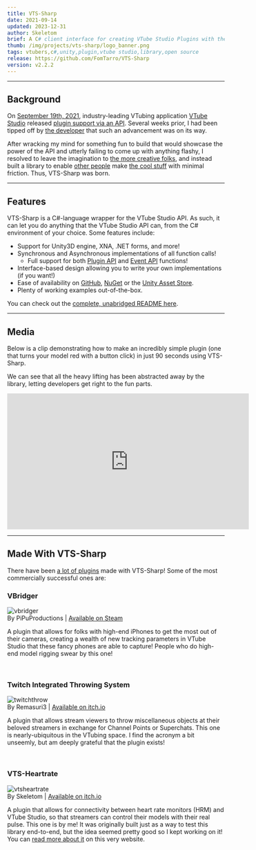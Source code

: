 ```yaml
---
title: VTS-Sharp
date: 2021-09-14
updated: 2023-12-31
author: Skeletom
brief: A C# client interface for creating VTube Studio Plugins with the official VTube Studio API, for use in Unity and other C# runtime environments!
thumb: /img/projects/vts-sharp/logo_banner.png
tags: vtubers,c#,unity,plugin,vtube studio,library,open source
release: https://github.com/FomTarro/VTS-Sharp
version: v2.2.2
---
```


---

## Background

On [September 19th, 2021](https://twitter.com/VTubeStudio/status/1439719246842540039), industry-leading VTubing application [VTube Studio](https://denchisoft.com/) released [plugin support via an API](https://github.com/DenchiSoft/VTubeStudio). Several weeks prior, I had been tipped off by [the developer](https://twitter.com/DenchiSoft) that such an advancement was on its way. 

After wracking my mind for something fun to build that would showcase the power of the API and utterly failing to come up with anything flashy, I resolved to leave the imagination to [the more creative folks](https://github.com/FomTarro/VTS-Sharp?tab=readme-ov-file#made-with-vts-sharp), and instead built a library to enable [other people](https://remasuri3.itch.io/tits) make [the cool stuff](https://store.steampowered.com/app/1898830/VBridger/) with minimal friction. Thus, VTS-Sharp was born.

---

## Features

VTS-Sharp is a C#-language wrapper for the VTube Studio API. As such, it can let you do anything that the VTube Studio API can, from the C# environment of your choice. Some features include:

- Support for Unity3D engine, XNA, .NET forms, and more!
- Synchronous and Asynchronous implementations of all function calls!
    - Full support for both [Plugin API](https://github.com/DenchiSoft/VTubeStudio) and [Event API](https://github.com/DenchiSoft/VTubeStudio/blob/master/Events/README.md) functions!
- Interface-based design allowing you to write your own implementations (if you want!)
- Ease of availability on [GitHub](https://github.com/FomTarro/VTS-Sharp/releases), [NuGet](https://www.nuget.org/packages/VTS-Sharp) or the [Unity Asset Store](https://assetstore.unity.com/packages/tools/integration/vts-sharp-203218).
- Plenty of working examples out-of-the-box.


You can check out the [complete, unabridged README here](https://github.com/FomTarro/VTS-Sharp).

---

## Media

Below is a clip demonstrating how to make an incredibly simple plugin (one that turns your model red with a button click) in just 90 seconds using VTS-Sharp. 

We can see that all the heavy lifting has been abstracted away by the library, letting developers get right to the fun parts.

<iframe width="560" height="315" src="https://www.youtube.com/embed/lUGeMEVzjAU?si=cP4CN8vmHHFrS73y" title="YouTube video player" frameborder="0" allow="accelerometer; autoplay; clipboard-write; encrypted-media; gyroscope; picture-in-picture; web-share" referrerpolicy="strict-origin-when-cross-origin" allowfullscreen></iframe>

---

## Made With VTS-Sharp

There have been [a lot of plugins](https://github.com/FomTarro/VTS-Sharp?tab=readme-ov-file#made-with-vts-sharp) made with VTS-Sharp! Some of the most commercially successful ones are:

### VBridger

![vbridger](/img/projects/vts-sharp/vbridger.png)
<br>
<span class="font-tiny translucent caption"> By PiPuProductions | <span class="fa fa-brands fa-steam"></span> [Available on Steam](https://store.steampowered.com/app/1898830/VBridger/)</span>

A plugin that allows for folks with high-end iPhones to get the most out of their cameras, creating a wealth of new tracking parameters in VTube Studio that these fancy phones are able to capture! People who do high-end model rigging swear by this one!

<br>

### Twitch Integrated Throwing System

![twitchthrow](/img/projects/vts-sharp/twitch_integrated.png)
<br>
<span class="font-tiny translucent caption">By Remasuri3 | <span class="fa fa-brands fa-itch-io"></span> [Available on itch.io](https://remasuri3.itch.io/tits)</span>

A plugin that allows stream viewers to throw miscellaneous objects at their beloved streamers in exchange for Channel Points or Superchats. This one is nearly-ubiquitous in the VTubing space. I find the acronym a bit unseemly, but am deeply grateful that the plugin exists!

<br>

### VTS-Heartrate
![vtsheartrate](/img/projects/vts-heartrate/logo_small.png)
<br>
<span class="font-tiny translucent caption">By Skeletom | <span class="fa fa-brands fa-itch-io"></span> [Available on itch.io](https://skeletom-ch.itch.io/vts-heartrate)</span>

A plugin that allows for connectivity between heart rate monitors (HRM) and VTube Studio, so that streamers can control their models with their real pulse. This one is by me! It was originally built just as a way to test this library end-to-end, but the idea seemed pretty good so I kept working on it! You can [read more about it](/projects/vts-heartrate) on this very website.